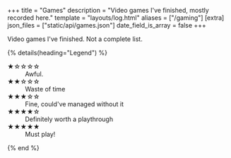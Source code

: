 +++
title = "Games"
description = "Video games I've finished, mostly recorded here."
template = "layouts/log.html"
aliases = ["/gaming"]
[extra]
json_files = ["static/api/games.json"]
date_field_is_array = false
+++

Video games I've finished. Not a complete list.

{% details(heading="Legend") %}
  <dl class="review__rating">
    <dt aria-label="1 out of 5 stars">★☆☆☆☆</dt>
    <dd>Awful.</dd>
    <dt aria-label="2 out of 5 stars">★★☆☆☆</dt>
    <dd>Waste of time</dd>
    <dt aria-label="3 out of 5 stars">★★★☆☆</dt>
    <dd>Fine, could've managed without it</dd>
    <dt aria-label="4 out of 5 stars">★★★★☆</dt>
    <dd>Definitely worth a playthrough</dd>
    <dt aria-label="5 out of 5 stars">★★★★★</dt>
    <dd>Must play!</dd>
  </dl>
{% end %}


